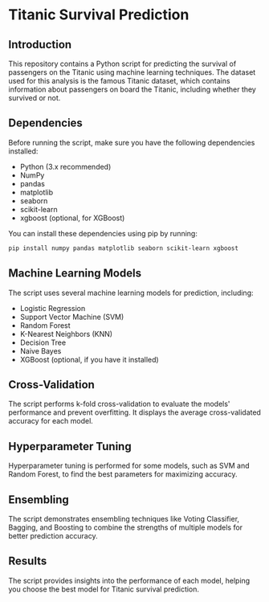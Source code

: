 # Titanic Survival Prediction

## Introduction

This repository contains a Python script for predicting the survival of passengers on the Titanic using machine learning techniques. The dataset used for this analysis is the famous Titanic dataset, which contains information about passengers on board the Titanic, including whether they survived or not.

## Dependencies

Before running the script, make sure you have the following dependencies installed:
- Python (3.x recommended)
- NumPy
- pandas
- matplotlib
- seaborn
- scikit-learn
- xgboost (optional, for XGBoost)

You can install these dependencies using pip by running:

```bash
pip install numpy pandas matplotlib seaborn scikit-learn xgboost
```

## Machine Learning Models

The script uses several machine learning models for prediction, including:

- Logistic Regression
- Support Vector Machine (SVM)
- Random Forest
- K-Nearest Neighbors (KNN)
- Decision Tree
- Naive Bayes
- XGBoost (optional, if you have it installed)

## Cross-Validation

The script performs k-fold cross-validation to evaluate the models' performance and prevent overfitting. It displays the average cross-validated accuracy for each model.

## Hyperparameter Tuning

Hyperparameter tuning is performed for some models, such as SVM and Random Forest, to find the best parameters for maximizing accuracy.

## Ensembling

The script demonstrates ensembling techniques like Voting Classifier, Bagging, and Boosting to combine the strengths of multiple models for better prediction accuracy.

## Results

The script provides insights into the performance of each model, helping you choose the best model for Titanic survival prediction.
